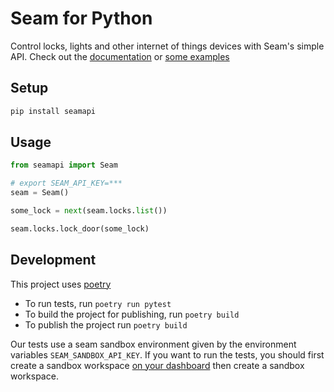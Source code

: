 # Seam for Python

Control locks, lights and other internet of things devices with Seam's simple API. Check out the [documentation](https://docs.getseam.com) or [some examples](examples)

## Setup

```bash
pip install seamapi
```

## Usage

```python
from seamapi import Seam

# export SEAM_API_KEY=***
seam = Seam()

some_lock = next(seam.locks.list())

seam.locks.lock_door(some_lock)
```

## Development

This project uses [poetry](https://github.com/python-poetry/poetry)

- To run tests, run `poetry run pytest`
- To build the project for publishing, run `poetry build`
- To publish the project run `poetry build`

Our tests use a seam sandbox environment given by the environment
variables `SEAM_SANDBOX_API_KEY`. If you want to run the tests, you should
first create a sandbox workspace [on your dashboard](https://dashboard.getseam.com)
then create a sandbox workspace.
